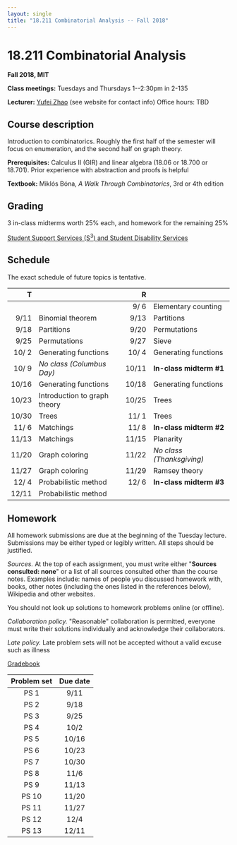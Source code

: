 ```yaml
---
layout: single
title: "18.211 Combinatorial Analysis -- Fall 2018"
---
```


18.211 Combinatorial Analysis
===============================================

**Fall 2018, MIT**

**Class meetings:** Tuesdays and Thursdays 1--2:30pm in 2-135

**Lecturer:** [Yufei Zhao](http://yufeizhao.com) (see website for contact info) Office hours: TBD

## Course description

Introduction to combinatorics. Roughly the first half of the semester will focus on enumeration, and the second half on graph theory.

**Prerequisites:** Calculus II (GIR) and linear algebra (18.06 or 18.700 or 18.701). Prior experience with abstraction and proofs is helpful

**Textbook:** Miklós Bóna, _A Walk Through Combinatorics_, 3rd or 4th edition

## Grading

3 in-class midterms worth 25% each, and homework for the remaining 25%

[Student Support Services (S<sup>3</sup>) and Student Disability Services](s3)

## Schedule

The exact schedule of future topics is tentative.

| T | | R | |
| --:|--|--:|--|
| | | 9/ 6  | Elementary counting
| 9/11 | Binomial theorem  | 9/13 | Partitions
|   9/18 | Partitions  | 9/20 | Permutations
|   9/25 | Permutations  | 9/27 | Sieve
|  10/ 2  | Generating functions  | 10/ 4  | Generating functions
|  10/ 9 | _No class (Columbus Day)_ | 10/11 | **In-class midterm #1**
|  10/16 | Generating functions  | 10/18 | Generating functions
|  10/23 | Introduction to graph theory  | 10/25 | Trees
|  10/30 | Trees  | 11/ 1  | Trees
|  11/ 6  | Matchings | 11/ 8  | **In-class midterm #2**
|  11/13 | Matchings  |  11/15 | Planarity
|  11/20 | Graph coloring  | 11/22 | _No class (Thanksgiving)_
|  11/27 | Graph coloring | 11/29 | Ramsey theory
|  12/ 4  | Probabilistic method  | 12/ 6  | **In-class midterm #3**
|  12/11 | Probabilistic method

## Homework


All homework submissions are due at the beginning of the Tuesday lecture. Submissions may be either typed or legibly written. All steps should be justified.

_Sources._ At the top of each assignment, you must write either "**Sources consulted: none**" or a list of all sources consulted other than the course notes. Examples include: names of people you discussed homework with, books, other notes (including the ones listed in the references below), Wikipedia and other websites.

You should not look up solutions to homework problems online (or offline).

_Collaboration policy._ "Reasonable" collaboration is permitted, everyone must write their solutions individually and acknowledge their collaborators.

_Late policy._ Late problem sets will not be accepted without a valid excuse such as illness


[Gradebook](http://stellar.mit.edu/S/course/18/fa18/18.211/)

| Problem set | Due date |
|:---------------:|:-----------:|
| PS 1 | 9/11 |
| PS 2 | 9/18 |
| PS 3 | 9/25 |
| PS 4 | 10/2 |
| PS 5 | 10/16 |
| PS 6 | 10/23 |
| PS 7 | 10/30 |
| PS 8 | 11/6 |
| PS 9 | 11/13 |
| PS 10 | 11/20 |
| PS 11 | 11/27 |
| PS 12 | 12/4 |
| PS 13 | 12/11 |
